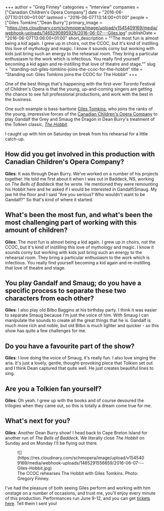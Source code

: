 +++
author = "Greg Finney"
categories = "Interview"
companies = ["Canadian Children's Opera Company"]
date = "2016-06-07T10:01:00+01:00"
lastmod = "2016-06-07T13:14:00+01:00"
people = ["Giles Tomkins","Dean Burry"]
primary_image = "https://res.cloudinary.com/schmopera/image/upload/v1545409169/media/webhook-uploads/1465290895929/2016-06-07---Giles.jpg"
publishDate = "2016-06-07T13:06:00+01:00"
short_description = "&quot;The most fun is almost being a kid again. I grew up in choirs, not the CCOC, but it&#039;s kind of instilling this love of mythology and magic. I know it sounds corny but working with kids just bring such an energy to the rehearsal room. They bring a particular enthusiasm to the work which is infectious. You really find yourself becoming a kid again and re-instilling that love of theatre and stage.&quot;"
slug = "standing-out-giles-tomkins-joins-the-ccoc-for-the-hobbit"
title = "Standing out: Giles Tomkins joins the CCOC for The Hobbit"
+++

One of the best things that's happening with the first-ever Toronto Festival of Children's Opera is that the young, up-and-coming singers are getting the chance to see full professional productions, and work with the best in the business. 

One such example is bass-baritone [Giles Tomkins](/scene/people/giles-tomkins/), who joins the ranks of the young, impressive forces of the [Canadian Children's Opera Company](/scene/people/canadian-childrens-opera-company/) to play Gandalf the Grey and Smaug the Dragon in Dean Burry's treatment of the Tolkien classic, [*The Hobbit*](/over-the-misty-mountains-the-ccoc-on-the-hobbit/). 

I caught up with him on Saturday on break from his rehearsal for a little catch-up. 

## How did you get involved in this production with Canadian Children's Opera Company?

**Giles**: It was through Dean Burry. We've worked on a number of his projects together. He told me first about it when I was out in Baddeck, NS, working on *The Bells of Baddeck* that he wrote. He mentioned they were remounting his Hobbit here and he asked if I would be interested in Gandalf/Smaug. My jaw hit the floor and I said "Are you serious? Who wouldn't want to be Gandalf?" So that's kind of where it started. 

## What's been the most fun, and what's been the most challenging part of working with this amount of children?

**Giles**: The most fun is almost being a kid again. I grew up in choirs, not the CCOC, but it's kind of instilling this love of mythology and magic. I know it sounds corny but working with kids just bring such an energy to the rehearsal room. They bring a particular enthusiasm to the work which is infectious. You really find yourself becoming a kid again and re-instilling that love of theatre and stage. 

## You play Gandalf and Smaug; do you have a specific process to separate these two characters from each other?

**Giles**: I also play old Bilbo Baggins at his birthday party. I think it was easier to separate Smaug because I'm just the voice of him. With Smaug I can manipulate the sounds to create all the great things that he is. Gandalf is much more rich and noble, but old Bilbo is much lighter and quicker - so this show has quite a few challenges for me. 

## Do you have a favourite part of the show?

**Giles**: I love doing the voice of Smaug, it's really fun. I also love singing the aria. It's just a lovely, gentle, thought-provoking piece that Tolkien set out and I think Dean captured that quite well. He just creates beautiful lines to sing. 

## Are you a Tolkien fan yourself? 

**Giles**: Oh yeah. I grew up with the books and of course devoured the trilogies when they came out, so this is totally a dream come true for me. 

## What's next for you?

**Giles**: Another Dean Burry show! I head back to Cape Breton Island for another run of *The Bells of Baddeck*. We literally close *The Hobbit* on Sunday and on Monday I'll be flying out there. 

<figure data-type="image">
![](https://res.cloudinary.com/schmopera/image/upload/v1545409169/media/webhook-uploads/1465291556659/2016-06-07---Giles-Hobbit.jpg)
<figcaption>The CCOC rehearses The Hobbit with Giles Tomkins. Photo: Gregory Finney.</figcaption>
</figure>

I've had the pleasure of both seeing Giles perform and working with him onstage on a number of occasions, and trust me, you'll enjoy every minute of this production. Performances run June 9-12, and you can get [tickets here](http://www.harbourfrontcentre.com/whatson/theatre.cfm?id=8109&festival_id=0). Tell them I sent you! 
